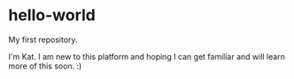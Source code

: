 # hello-world

My first repository.

I'm Kat. I am new to this platform and hoping I can get familiar and will learn more of this soon. :)
